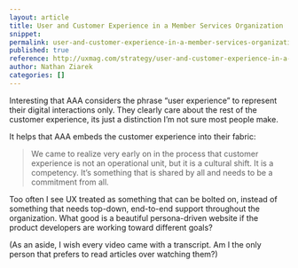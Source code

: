 ```yaml
---
layout: article
title: User and Customer Experience in a Member Services Organization
snippet: 
permalink: user-and-customer-experience-in-a-member-services-organization
published: true
reference: http://uxmag.com/strategy/user-and-customer-experience-in-a-member-services-organization
author: Nathan Ziarek
categories: []
---
```



Interesting that AAA considers the phrase “user experience” to represent their digital interactions only. They clearly care about the rest of the customer experience, its just a distinction I’m not sure most people make.

It helps that AAA embeds the customer experience into their fabric:

> We came to realize very early on in the process that customer experience is not an operational unit, but it is a cultural shift. It is a competency. It’s something that is shared by all and needs to be a commitment from all.

Too often I see UX treated as something that can be bolted on, instead of something that needs top-down, end-to-end support throughout the organization. What good is a beautiful persona-driven website if the product developers are working toward different goals?

(As an aside, I wish every video came with a transcript. Am I the only person that prefers to read articles over watching them?)